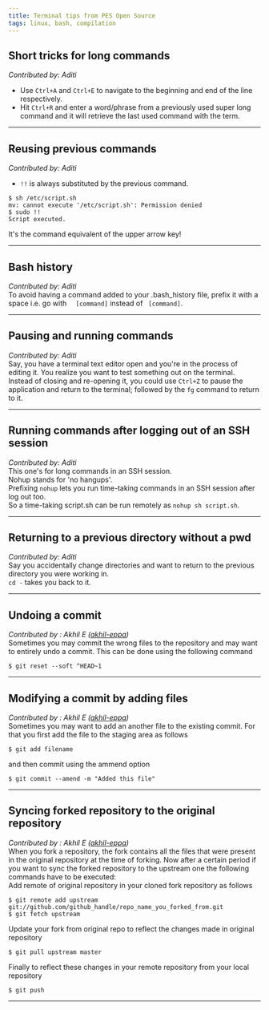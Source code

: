 ```yaml
---
title: Terminal tips from PES Open Source
tags: linux, bash, compilation
---
```


## Short tricks for long commands
*Contributed by: Aditi*  
- Use `Ctrl+A` and `Ctrl+E` to navigate to the beginning and end of the line respectively.   
- Hit `Ctrl+R` and enter a word/phrase from a previously used super long command and it will retrieve the last used command with the term.  

----  

## Reusing previous commands
*Contributed by: Aditi*  
- `!!` is always substituted by the previous command.  
```
$ sh /etc/script.sh
mv: cannot execute '/etc/script.sh': Permission denied
$ sudo !!
Script executed.
``` 
It's the command equivalent of the upper arrow key! 

----  

## Bash history
*Contributed by: Aditi*  
To avoid having a command added to your .bash_history file, prefix it with a space i.e. go with `  [command]` instead of <code>&nbsp;[command]</code>.    

----  

## Pausing and running commands
*Contributed by: Aditi*  
Say, you have a terminal text editor open and you're in the process of editing it. You realize you want to test something out on the terminal.   
Instead of closing and re-opening it, you could use `Ctrl+Z` to pause the application and return to the terminal; followed by the `fg` command to return to it.

----  

## Running commands after logging out of an SSH session
*Contributed by: Aditi*  
This one's for long commands in an SSH session.     
Nohup stands for 'no hangups'.   
Prefixing `nohup` lets you run time-taking commands in an SSH session after log out too.   
So a time-taking script.sh can be run remotely as `nohup sh script.sh`.

----  

## Returning to a previous directory without a pwd
*Contributed by: Aditi*  
Say you accidentally change directories and want to return to the previous directory you were working in.     
`cd -` takes you back to it.    

----

## Undoing a commit
_Contributed by : Akhil E ([akhil-eppa](https://github.com/akhil-eppa))_  
Sometimes you may commit the wrong files to the repository and may want to entirely undo a commit. This can be done using the following command  
```
$ git reset --soft ^HEAD~1
```

----  

## Modifying a commit by adding files
_Contributed by : Akhil E ([akhil-eppa](https://github.com/akhil-eppa))_  
Sometimes you may want to add an another file to the existing commit. For that you first add the file to the staging area as follows  
```
$ git add filename
```  
and then commit using the ammend option  
```
$ git commit --amend -m "Added this file"
```  

----  

## Syncing forked repository to the original repository
_Contributed by : Akhil E ([akhil-eppa](https://github.com/akhil-eppa))_  
When you fork a repository, the fork contains all the files that were present in the original repository at the time of forking. Now after a certain period if you want to sync the forked repository to the upstream one the following commands have to be executed:  
Add remote of original repository in your cloned fork repository as follows
```
$ git remote add upstream git://github.com/github_handle/repo_name_you_forked_from.git  
$ git fetch upstream  
```  
Update your fork from original repo to reflect the changes made in original repository  
```
$ git pull upstream master
```  
Finally to reflect these changes in your remote repository from your local repository  
```
$ git push
```  

----  
